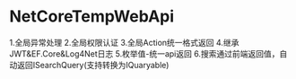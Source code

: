 # NetCoreTempWebApi
1.全局异常处理
2.全局权限认证
3.全局Action统一格式返回
4.继承 JWT&EF.Core&Log4Net日志
5.枚举值-统一api返回
6.搜索通过前端返回值，自动返回ISearchQuery<T>(支持转换为IQuaryable<T>)
